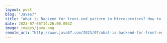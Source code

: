 ```yaml
---
layout: post
blog: "Java67"
title: "What is Backend for front-end pattern in Microservices? How to use it?"
date: 2023-07-06T14:26:00.003Z
image: images/java.png
remote_url: "http://www.java67.com/2023/07/what-is-backend-for-front-end-pattern.html"
---
```

